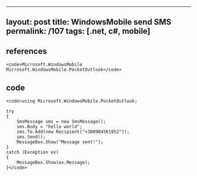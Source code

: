 ---
layout: post
title: WindowsMobile send SMS
permalink: /107
tags: [.net, c#, mobile]
----

## references


    
    <code>Microsoft.WindowsMobile
    Microsoft.WindowsMobile.PocketOutlook</code>


## code


    
    <code>using Microsoft.WindowsMobile.PocketOutlook;
    
    try
    {
    	SmsMessage sms = new SmsMessage();
    	sms.Body = "hello world";
    	sms.To.Add(new Recipient("+380984561952"));
    	sms.Send();
    	MessageBox.Show("Message sent!");
    }
    catch (Exception ex)
    {
    	MessageBox.Show(ex.Message);
    }</code>

